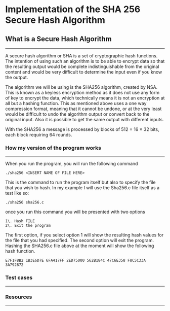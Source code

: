 # Implementation of the SHA 256 Secure Hash Algorithm

## What is a Secure Hash Algorithm

--------------------------------------------------------------------------------

A secure hash algorithm or SHA is a set of cryptographic hash functions. The intention of using such an algorithm is to be able to encrypt data so that the resulting output would be complete indistinguishable from the original content and would be very difficult to determine the input even if you know the output.

The algorithm we will be using is the SHA256 algorithm, created by NSA. This is known as a keyless encryption method as it does not use any form of key to encrypt the data, which technically means it is not an encryption at all but a hashing function. This as mentioned above uses a one way compression format, meaning that it cannot be undone, or at the very least would be difficult to undo the algorithm output or convert back to the original input. Also it is possible to get the same output with different inputs.

With the SHA256 a message is processed by blocks of 512 = 16 × 32 bits, each block requiring 64 rounds.

### How my version of the program works

--------------------------------------------------------------------------------

When you run the program, you will run the following command

```
./sha256 <INSERT NAME OF FILE HERE>
```

This is the command to run the program itself but also to specify the file that you wish to hash. In my example I will use the Sha256.c file itself as a test like so:

```
./sha256 sha256.c
```

once you run this command you will be presented with two options

```
1\. Hash FILE
2\. Exit the program
```

The first option, if you select option 1 will show the resulting hash values for the file that you had specified. The second option will exit the program. Hashing the SHA256.c file above at the moment will show the following hash function.

```
E7F1F8B2 1B3E6D7E 6FA417FF 2ED75000 562B184C 47C6E358 F8C5C33A 3A792872
```

### Test cases

--------------------------------------------------------------------------------

### Resources

--------------------------------------------------------------------------------
